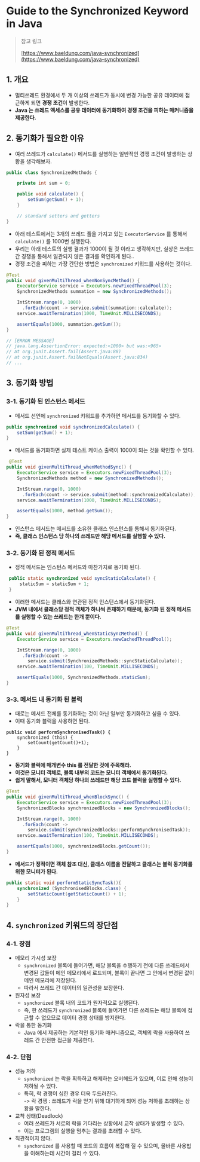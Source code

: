 # Guide to the Synchronized Keyword in Java

> 참고 링크&#x20;
>
> [https://www.baeldung.com/java-synchronized](https://www.baeldung.com/java-synchronized)



## 1. 개요&#x20;

* 멀티쓰레드 환경에서 두 개 이상의 쓰레드가 동시에 변경 가능한 공유 데이터에 접근하게 되면 **경쟁 조건**이 발생한다.
* **Java 는 쓰레드 엑세스를 공유 데이터에 동기화하여 경쟁 조건을 피하는 매커니즘을 제공한다.**&#x20;

## 2. 동기화가 필요한 이유&#x20;

* 여러 쓰레드가 `calculate()` 메서드를 실행하는 일반적인 경쟁 조건이 발생하는 상황을 생각해보자.

```java
public class SynchronizedMethods {

    private int sum = 0;

    public void calculate() {
        setSum(getSum() + 1);
    }

    // standard setters and getters
}
```

* 아래 테스트에서는 3개의 쓰레드 풀을 가지고 있는 `ExecutorService` 를 통해서 `calculate()` 를 1000번 실행한다.
* 우리는 아래 테스트의 실행 결과가 1000이 될 것 이라고 생각하지만, 실상은 쓰레드간 경쟁을 통해서 일관되지 않은 결과를 확인하게 된다..&#x20;
* 경쟁 조건을 피하는 가장 간단한 방법은 `synchronized` 키워드를 사용하는 것이다.&#x20;

```java
@Test
public void givenMultiThread_whenNonSyncMethod() {
    ExecutorService service = Executors.newFixedThreadPool(3);
    SynchronizedMethods summation = new SynchronizedMethods();

    IntStream.range(0, 1000)
      .forEach(count -> service.submit(summation::calculate));
    service.awaitTermination(1000, TimeUnit.MILLISECONDS);

    assertEquals(1000, summation.getSum());
}

// [ERROR MESSAGE]
// java.lang.AssertionError: expected:<1000> but was:<965>
// at org.junit.Assert.fail(Assert.java:88)
// at org.junit.Assert.failNotEquals(Assert.java:834)
// ...
```

## 3. 동기화 방법&#x20;

### 3-1. 동기화 된 인스턴스 메서드&#x20;

* 메서드 선언에 `synchronized` 키워드를 추가하면 메서드를 동기화할 수 있다.&#x20;

```java
public synchronized void synchronizedCalculate() {
    setSum(getSum() + 1);
}
```

* 메서드를 동기화하면 실제 테스트 케이스 출력이 1000이 되는 것을 확인할 수 있다.&#x20;

```java
 @Test
public void givenMultiThread_whenMethodSync() {
    ExecutorService service = Executors.newFixedThreadPool(3);
    SynchronizedMethods method = new SynchronizedMethods();

    IntStream.range(0, 1000)
      .forEach(count -> service.submit(method::synchronizedCalculate));
    service.awaitTermination(1000, TimeUnit.MILLISECONDS);

    assertEquals(1000, method.getSum());
}
```

* 인스턴스 메서드는 메서드를 소유한 클래스 인스턴스를 통해서 동기화된다.&#x20;
* **즉, 클래스 인스턴스 당 하나의 쓰레드만 해당 메서드를 실행할 수 있다.**&#x20;

### 3-2. 동기화 된 정적 메서드&#x20;

* 정적 메서드는 인스턴스 메서드와 마찬가지로 동기화 된다.&#x20;

```java
 public static synchronized void syncStaticCalculate() {
     staticSum = staticSum + 1;
 }
```

* 이러한 메서드는 클래스와 연관된 정적 인스턴스에서 동기화된다.&#x20;
* **JVM 내에서 클래스당 정적 객체가 하나씩 존재하기 때문에, 동기화 된 정적 메서드를 실행할 수 있는 쓰레드는 한개 뿐이다.**

```java
@Test
public void givenMultiThread_whenStaticSyncMethod() {
    ExecutorService service = Executors.newCachedThreadPool();

    IntStream.range(0, 1000)
      .forEach(count -> 
        service.submit(SynchronizedMethods::syncStaticCalculate));
    service.awaitTermination(100, TimeUnit.MILLISECONDS);

    assertEquals(1000, SynchronizedMethods.staticSum);
}
```

### 3-3. 메서드 내 동기화 된 블럭&#x20;

* 때로는 메서드 전체를 동기화하는 것이 아닌 일부만 동기화하고 싶을 수 있다.&#x20;
* 이때 동기화 블럭을 사용하면 된다.&#x20;

<pre class="language-java"><code class="lang-java"><strong>public void performSynchronisedTask() {
</strong>    synchronized (this) {
        setCount(getCount()+1);
    }
}
</code></pre>

* &#x20;**동기화 블럭에 매개변수 this 를 전달한 것에 주목해라.**&#x20;
* **이것은 모니터 객체로, 블록 내부의 코드는 모니터 객체에서 동기화된다.**&#x20;
* **쉽게 말해서, 모니터 객체당 하나의 쓰레드만 해당 코드 블럭을 실행할 수 있다.**&#x20;

```java
@Test
public void givenMultiThread_whenBlockSync() {
    ExecutorService service = Executors.newFixedThreadPool(3);
    SynchronizedBlocks synchronizedBlocks = new SynchronizedBlocks();

    IntStream.range(0, 1000)
      .forEach(count -> 
        service.submit(synchronizedBlocks::performSynchronisedTask));
    service.awaitTermination(100, TimeUnit.MILLISECONDS);

    assertEquals(1000, synchronizedBlocks.getCount());
}
```

* **메서드가 정적이면 객체 참조 대신, 클래스 이름을 전달하고 클래스는 블럭 동기화를 위한 모니터가 된다.**&#x20;

```java
public static void performStaticSyncTask(){
    synchronized (SynchronisedBlocks.class) {
        setStaticCount(getStaticCount() + 1);
    }
}
```

## 4. `synchronized` 키워드의 장단점

### 4-1. 장점&#x20;

* 메모리 가시성 보장
  * `synchronized` 블록에 들어가면, 해당 블록을 수행하기 전에 다른 쓰레드에서 변경된 값들이 메인 메모리에서 로드되며, 블록이 끝나면 그 안에서 변경된 값이 메인 메모리에 저장된다.&#x20;
  * 따라서 쓰레드 간 데이터의 일관성을 보장한다.&#x20;
* 원자성 보장&#x20;
  * `synchonized` 블록 내의 코드가 원자적으로 실행된다.&#x20;
  * 즉, 한 쓰레드가 `synchronized` 블록에 들어가면 다른 쓰레드는 해당 블록에 접근할 수 없으므로 데이터 경쟁 상태를 방지한다.
* 락을 통한 동기화
  * Java 에서 제공하는 기본적인 동기화 매커니즘으로, 객체의 락을 사용하여 쓰레드 간 안전한 접근을 제공한다.&#x20;

### 4-2. 단점&#x20;

* 성능 저하
  * `synchonized` 는 락을 획득하고 해제하는 오버헤드가 있으며, 이로 인해 성능이 저하될 수 있다.&#x20;
  * 특히, 락 경쟁이 심한 경우 더욱 두드러진다. \
    \-> 락 경쟁 : 쓰레드가 락을 얻기 위해 대기하게 되어 성능 저하를 초래하는 상황을 말한다.&#x20;
* 교착 상태(Deadlock)&#x20;
  * 여러 쓰레드가 서로의 락을 기다리는 상황에서 교착 상태가 발생할 수 있다.&#x20;
  * 이는 프로그램의 실행을 멈추는 결과를 초래할 수 있다.&#x20;
* 직관적이지 않다.&#x20;
  * `synchonized` 를 사용할 때 코드의 흐름이 복잡해 질 수 있으며, 올바른 사용법을 이해하는데 시간이 걸리 수 있다.&#x20;
